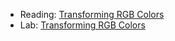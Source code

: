 * Reading: [Transforming RGB Colors](../readings/transforming-rgb-early-reading.html)
* Lab: [Transforming RGB Colors](../labs/transforming-rgb-early-lab.html)
